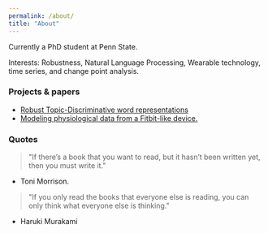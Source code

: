 ```yaml
---
permalink: /about/
title: "About"
---
```


Currently a PhD student at Penn State. 

Interests: Robustness, Natural Language Processing, Wearable technology, time series, and change point analysis.

### Projects & papers
* [Robust Topic-Discriminative word representations](https://github.com/teeshirt-NLP/changepoint)
* [Modeling physiological data from a Fitbit-like device.](https://link.springer.com/article/10.1007/s41666-019-00064-1)

### Quotes
>"If there’s a book that you want to read, but it hasn’t been written yet, then you must write it." 
- Toni Morrison. 

>"If you only read the books that everyone else is reading, you can only think what everyone else is thinking." 
- Haruki Murakami



